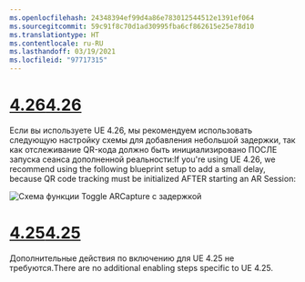```yaml
---
ms.openlocfilehash: 24348394ef99d4a86e783012544512e1391ef064
ms.sourcegitcommit: 59c91f8c70d1ad30995fba6cf862615e25e78d10
ms.translationtype: HT
ms.contentlocale: ru-RU
ms.lasthandoff: 03/19/2021
ms.locfileid: "97717315"
---
```

# <a name="426"></a>[<span data-ttu-id="aef78-101">4.26</span><span class="sxs-lookup"><span data-stu-id="aef78-101">4.26</span></span>](#tab/426)

<span data-ttu-id="aef78-102">Если вы используете UE 4.26, мы рекомендуем использовать следующую настройку схемы для добавления небольшой задержки, так как отслеживание QR-кода должно быть инициализировано ПОСЛЕ запуска сеанса дополненной реальности:</span><span class="sxs-lookup"><span data-stu-id="aef78-102">If you're using UE 4.26, we recommend using the following blueprint setup to add a small delay, because QR code tracking must be initialized AFTER starting an AR Session:</span></span>

![Схема функции Toggle ARCapture с задержкой](../images/qr-codes-img-01.png)

# <a name="425"></a>[<span data-ttu-id="aef78-104">4.25</span><span class="sxs-lookup"><span data-stu-id="aef78-104">4.25</span></span>](#tab/425)

<span data-ttu-id="aef78-105">Дополнительные действия по включению для UE 4.25 не требуются.</span><span class="sxs-lookup"><span data-stu-id="aef78-105">There are no additional enabling steps specific to UE 4.25.</span></span>


